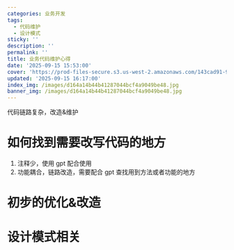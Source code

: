 ```yaml
---
categories: 业务开发
tags:
  - 代码维护
  - 设计模式
sticky: ''
description: ''
permalink: ''
title: 业务代码维护心得
date: '2025-09-15 15:53:00'
cover: 'https://prod-files-secure.s3.us-west-2.amazonaws.com/143cad91-961b-48b0-82dc-78fbb6eb5abe/9ec24cc6-bb37-4769-af13-e0541baa63f1/wallhaven-218wwx.jpg?X-Amz-Algorithm=AWS4-HMAC-SHA256&X-Amz-Content-Sha256=UNSIGNED-PAYLOAD&X-Amz-Credential=ASIAZI2LB466W6ZRHFFM%2F20250918%2Fus-west-2%2Fs3%2Faws4_request&X-Amz-Date=20250918T000043Z&X-Amz-Expires=3600&X-Amz-Security-Token=IQoJb3JpZ2luX2VjEDcaCXVzLXdlc3QtMiJIMEYCIQCydzWoUM%2F99mpKrbfbR5LlaiDp1kVAOpODQNgN1sPpYAIhALCYV2BYoRt4IvrUrDPJTKBYh9SToc15pdkoxqz%2BjW81KogECLD%2F%2F%2F%2F%2F%2F%2F%2F%2F%2FwEQABoMNjM3NDIzMTgzODA1Igyn4ZQ2rIuRG%2Futt6Aq3AOvYMcbMZquXuF8VNA4weSzaaahywVc48quMQpE7L72bp843bY%2FYU37Sc%2F6ONjApYTgvTv19%2FMlaWswBpSbqaAXWa3AlKkoG7L6S3ZW3Pmn%2F%2FKe3CpnK892tUx9aQV%2FjtPhSqBtutI%2F5%2BnKCI8AO1XeqKUSVTNYXIaHjcXzsS1bZMjB%2FxnMDQTM%2FUMLoobhnv3ZqaLQaAkHvUbDbi25dRGiOX59IvkUtlvJz%2BZszkNc2L14i%2FTceqP3SizeIaTaXTarEHlBWmj8Y1Fd%2BydTkmBVDQcEKd19My99Cjomfo%2F0INB7SIF1iGmisPDQu29yPoyCBz4mbrfC%2FGTE8HiEIj74bUrbijjJ3Ce8J8UsvLG2a0wkzELa7QyHUHA%2FsQzsYIfIBeReoxlq63vkoKyXINyHWfaBV3NYJjuy5JQvbAkxDlkroD4kG81L8bzJPT599x5L16UdlTRej6UMxvP9v0rD0IGuMH18IiOUJe4eB3AC4fCvgpjZZ6jkPJiG4kD%2Bh27QVpwLe6PnpTpNhUAFmZW4Bg%2F2%2Fde1vxBfYrUw%2BXgdLL1CaXJnDJe%2Fg04HS7awlsAeXufi%2BIWC6uRqQfbSgxpBefr00bv1M5r82%2FoJy%2FrUncqIG7tCPL4iK4zBdjCR9qzGBjqkASfZD8RG9Wf8L%2FUvI6%2BQXRVUnEa76siyNlBMBfk6fA1FBYrwDzEScJ%2B5OvrYHlfpSt7oihr47luXX66toYM3ziijZ64eUClZxP7fX83wsZHdfL04WJbW4hTS6Tvu6LxhCDXLxJBeh%2BUMNF6lf7119GiUVSSCm5F1olHu9L4fM0KMKpyhf1MOCiU3j4NNAbwXU306EjRZdp02yXrd1UhcS3oFIze9&X-Amz-Signature=e1b338e0c6d04eb73061e08192826c4ae7d1d8c44b9556deb44e84836ccecff7&X-Amz-SignedHeaders=host&x-amz-checksum-mode=ENABLED&x-id=GetObject'
updated: '2025-09-15 16:17:00'
index_img: /images/d164a14b44b41287044bcf4a9049be48.jpg
banner_img: /images/d164a14b44b41287044bcf4a9049be48.jpg
---
```


代码链路复杂，改造&维护


# 如何找到需要改写代码的地方

1. 注释少，使用 gpt 配合使用
2. 功能耦合，链路改造，需要配合 gpt 查找用到方法或者功能的地方

# 初步的优化&改造


# 设计模式相关

